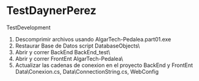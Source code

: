 # TestDaynerPerez
TestDevelopment
1. Descomprimir archivos usando AlgarTech-Pedalea.part01.exe
2. Restaurar Base de Datos script DatabaseObjects\
3. Abrir y correr BackEnd BackEnd_test\
4. Abrir y correr FrontEnt AlgarTech-Pedalea\
5. Actualizar las cadenas de conexion en el proyecto BackEnd y FrontEnt
   Data\Conexion.cs, Data\ConnectionString.cs, WebConfig<AlgarTechlinq>
